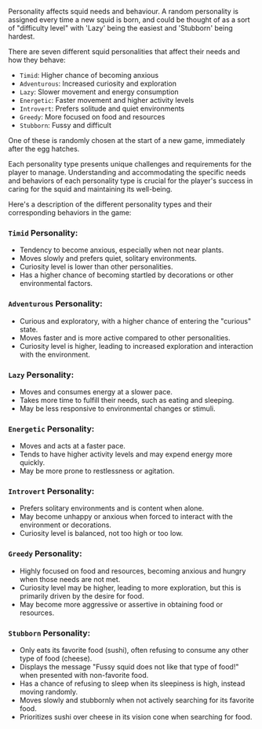 Personality affects squid needs and behaviour. A random personality is assigned every time a new squid is born, and could be thought of as a sort of "difficulty level" with 'Lazy' being the easiest and 'Stubborn' being hardest.

There are seven different squid personalities that affect their needs and how they behave: 

* `Timid`: Higher chance of becoming anxious 
* `Adventurous`: Increased curiosity and exploration 
* `Lazy`: Slower movement and energy consumption 
* `Energetic`: Faster movement and higher activity levels 
* `Introvert`: Prefers solitude and quiet environments 
* `Greedy`: More focused on food and resources
* `Stubborn`: Fussy and difficult 

One of these is randomly chosen  at the start of a new game, immediately after the egg hatches. 

Each personality type presents unique challenges and requirements for the player to manage. Understanding and accommodating the specific needs and behaviors of each personality type is crucial for the player's success in caring for the squid and maintaining its well-being.

Here's a description of the different personality types and their corresponding behaviors in the game:

### `Timid` Personality:

* Tendency to become anxious, especially when not near plants.
* Moves slowly and prefers quiet, solitary environments.
* Curiosity level is lower than other personalities.
* Has a higher chance of becoming startled by decorations or other environmental factors.


### `Adventurous` Personality:

* Curious and exploratory, with a higher chance of entering the "curious" state.
* Moves faster and is more active compared to other personalities.
* Curiosity level is higher, leading to increased exploration and interaction with the environment.


### `Lazy` Personality:

* Moves and consumes energy at a slower pace.
* Takes more time to fulfill their needs, such as eating and sleeping.
* May be less responsive to environmental changes or stimuli.


### `Energetic` Personality:

* Moves and acts at a faster pace.
* Tends to have higher activity levels and may expend energy more quickly.
* May be more prone to restlessness or agitation.


### `Introvert` Personality:

* Prefers solitary environments and is content when alone.
* May become unhappy or anxious when forced to interact with the environment or decorations.
* Curiosity level is balanced, not too high or too low.


### `Greedy` Personality:

* Highly focused on food and resources, becoming anxious and hungry when those needs are not met.
* Curiosity level may be higher, leading to more exploration, but this is primarily driven by the desire for food.
* May become more aggressive or assertive in obtaining food or resources.


### `Stubborn` Personality:

* Only eats its favorite food (sushi), often refusing to consume any other type of food (cheese).
* Displays the message "Fussy squid does not like that type of food!" when presented with non-favorite food.
* Has a chance of refusing to sleep when its sleepiness is high, instead moving randomly.
* Moves slowly and stubbornly when not actively searching for its favorite food.
* Prioritizes sushi over cheese in its vision cone when searching for food.

